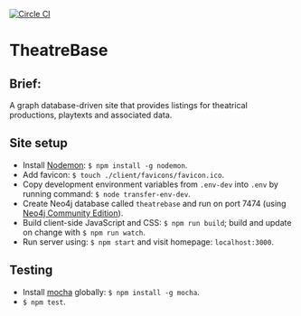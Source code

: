 [![Circle CI](https://circleci.com/gh/andygout/theatrebase/tree/master.svg?style=svg)](https://circleci.com/gh/andygout/theatrebase)


TheatreBase
=================


Brief:
-------

A graph database-driven site that provides listings for theatrical productions, playtexts and associated data.


Site setup
-------

- Install [Nodemon](http://nodemon.io): `$ npm install -g nodemon`.
- Add favicon: `$ touch ./client/favicons/favicon.ico`.
- Copy development environment variables from `.env-dev` into `.env` by running command: `$ node transfer-env-dev`.
- Create Neo4j database called `theatrebase` and run on port 7474 (using [Neo4j Community Edition](https://neo4j.com/download/community-edition)).
- Build client-side JavaScript and CSS: `$ npm run build`; build and update on change with `$ npm run watch`.
- Run server using: `$ npm start` and visit homepage: `localhost:3000`.


Testing
-------

- Install [mocha](https://www.npmjs.com/package/mocha) globally: `$ npm install -g mocha`.
- `$ npm test`.

